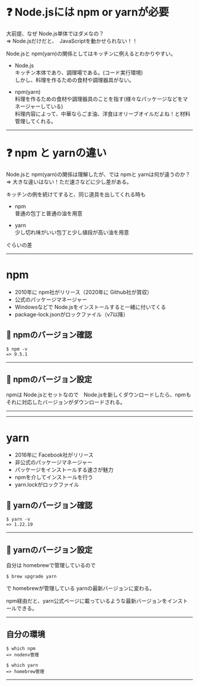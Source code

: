 # ❓ Node.jsには npm or yarnが必要
大前提、なぜ Node.js単体ではダメなの？  
=> Node.jsだけだと、　JavaScriptを動かせられない！！
  
Node.jsと npm(yarn)の関係としてはキッチンに例えるとわかりやすい。   
- Node.js  
キッチン本体であり、調理場である。(コード実行環境)  
しかし、料理を作るための食材や調理器具がない。
  
- npm(yarn)  
料理を作るための食材や調理器具のことを指す(様々なパッケージなどをマネージャーしている)  
料理内容によって、中華ならごま油、洋食はオリーブオイルだよね！と材料管理してくれる。
***

# ❓ npm と yarnの違い
Node.jsと npm(yarn)の関係は理解したが、では npmと yarnは何が違うのか？  
=> 大きな違いはない！ただ速さなどに少し差がある。

キッチンの例を続けてすると、同じ道具を出してくれる時も
- npm  
普通の包丁と普通の油を用意

- yarn  
少し切れ味がいい包丁と少し値段が高い油を用意

ぐらいの差
***

# npm
- 2010年に npm社がリリース（2020年に Github社が買収）
- 公式のパッケージマネージャー
- Windowsなどで Node.jsをインストールすると一緒に付いてくる
- package-lock.jsonがロックファイル（v7以降）

## 👀 npmのバージョン確認
~~~
$ npm -v
=> 9.5.1
~~~
***

## 🔄 npmのバージョン設定
npmは Node.jsとセットなので　Node.jsを新しくダウンロードしたら、npmもそれに対応したバージョンがダウンロードされる。
***
***

# yarn
- 2016年に Facebook社がリリース
- 非公式のパッケージマネージャー
- パッケージをインストールする速さが魅力
- npmを介してインストールを行う
- yarn.lockがロックファイル

## 👀 yarnのバージョン確認
~~~
$ yarn -v
=> 1.22.19
~~~
***

## 🔄 yarnのバージョン設定
自分は homebrewで管理しているので
~~~
$ brew upgrade yarn
~~~
で homebrewが管理している yarnの最新バージョンに変わる。

npm経由だと、yarn公式ページに載っているような最新バージョンをインストールできる。
***

## 自分の環境
~~~
$ which npm
=> nodenv管理

$ which yarn
=> homebrew管理
~~~
***
